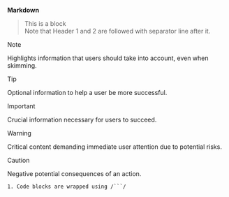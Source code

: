   **Markdown**

> This is a block
> <br>
> Note that Header 1 and 2 are followed with separator line after it.


> [!NOTE] 
> Highlights information that users should take into account, even when skimming.

> [!TIP]
> Optional information to help a user be more successful.

> [!IMPORTANT]  
> Crucial information necessary for users to succeed.

> [!WARNING]  
> Critical content demanding immediate user attention due to potential risks.

> [!CAUTION]
> Negative potential consequences of an action.


```
1. Code blocks are wrapped using /```/
